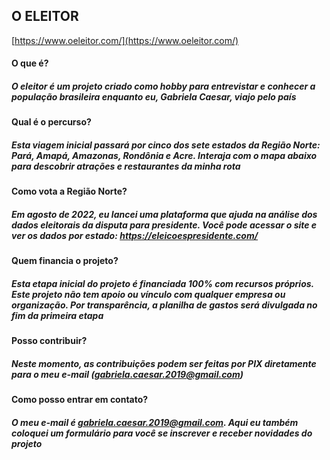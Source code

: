 ## O ELEITOR

[https://www.oeleitor.com/](https://www.oeleitor.com/)

#### O que é?
##### O eleitor é um projeto criado como hobby para entrevistar e conhecer a população brasileira enquanto eu, Gabriela Caesar, viajo pelo país

#### Qual é o percurso?
##### Esta viagem inicial passará por cinco dos sete estados da Região Norte: Pará, Amapá, Amazonas, Rondônia e Acre. Interaja com o mapa abaixo para descobrir atrações e restaurantes da minha rota

#### Como vota a Região Norte?
##### Em agosto de 2022, eu lancei uma plataforma que ajuda na análise dos dados eleitorais da disputa para presidente. Você pode acessar o site e ver os dados por estado: https://eleicoespresidente.com/

#### Quem financia o projeto?
##### Esta etapa inicial do projeto é financiada 100% com recursos próprios. Este projeto não tem apoio ou vínculo com qualquer empresa ou organização. Por transparência, a planilha de gastos será divulgada no fim da primeira etapa

#### Posso contribuir?
##### Neste momento, as contribuições podem ser feitas por PIX diretamente para o meu e-mail (gabriela.caesar.2019@gmail.com)

#### Como posso entrar em contato?
##### O meu e-mail é gabriela.caesar.2019@gmail.com. Aqui eu também coloquei um formulário para você se inscrever e receber novidades do projeto
